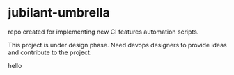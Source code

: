 # jubilant-umbrella
repo created for implementing new CI features automation scripts.

This project is under design phase. 
Need devops designers to provide ideas and contribute to the project.

hello
